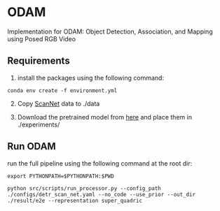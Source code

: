 # ODAM

Implementation for ODAM: Object Detection, Association, and Mapping using Posed RGB Video

## Requirements

1. install the packages using the following command:

`conda env create -f environment.yml`

2. Copy [ScanNet](http://www.scan-net.org/) data to ./data

3. Download the pretrained model from [here](https://drive.google.com/drive/folders/13tpl9j0TGuJjXBCmsyLqHWBque27n-xv?usp=sharing) and place them in ./experiments/

## Run ODAM

run the full pipeline using the following command at the root dir:

`export PYTHONPATH=$PYTHONPATH:$PWD`

`python src/scripts/run_processor.py --config_path ./configs/detr_scan_net.yaml --no_code --use_prior --out_dir ./result/e2e --representation super_quadric`
